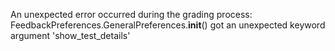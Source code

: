 An unexpected error occurred during the grading process: FeedbackPreferences.GeneralPreferences.__init__() got an unexpected keyword argument 'show_test_details'